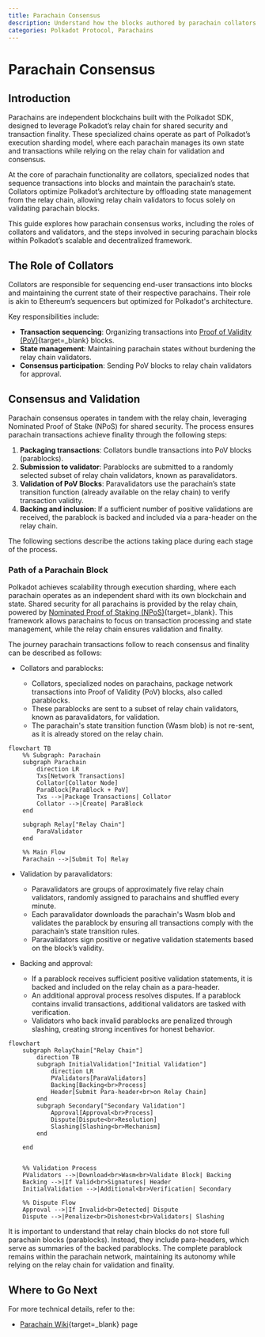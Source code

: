 ```yaml
---
title: Parachain Consensus
description: Understand how the blocks authored by parachain collators are secured by the relay chain validators and how the parachain transactions achieve finality.
categories: Polkadot Protocol, Parachains
--- 
```


# Parachain Consensus

## Introduction

Parachains are independent blockchains built with the Polkadot SDK, designed to leverage Polkadot’s relay chain for shared security and transaction finality. These specialized chains operate as part of Polkadot’s execution sharding model, where each parachain manages its own state and transactions while relying on the relay chain for validation and consensus.

At the core of parachain functionality are collators, specialized nodes that sequence transactions into blocks and maintain the parachain’s state. Collators optimize Polkadot’s architecture by offloading state management from the relay chain, allowing relay chain validators to focus solely on validating parachain blocks.

This guide explores how parachain consensus works, including the roles of collators and validators, and the steps involved in securing parachain blocks within Polkadot’s scalable and decentralized framework.

## The Role of Collators

Collators are responsible for sequencing end-user transactions into blocks and maintaining the current state of their respective parachains. Their role is akin to Ethereum’s sequencers but optimized for Polkadot's architecture.

Key responsibilities include:

- **Transaction sequencing**: Organizing transactions into [Proof of Validity (PoV)](https://wiki.polkadot.com/general/glossary/#proof-of-validity){target=\_blank} blocks.
- **State management**: Maintaining parachain states without burdening the relay chain validators.
- **Consensus participation**: Sending PoV blocks to relay chain validators for approval.

## Consensus and Validation

Parachain consensus operates in tandem with the relay chain, leveraging Nominated Proof of Stake (NPoS) for shared security. The process ensures parachain transactions achieve finality through the following steps:

1. **Packaging transactions**: Collators bundle transactions into PoV blocks (parablocks).
2. **Submission to validator**: Parablocks are submitted to a randomly selected subset of relay chain validators, known as paravalidators.
3. **Validation of PoV Blocks**: Paravalidators use the parachain’s state transition function (already available on the relay chain) to verify transaction validity.
4. **Backing and inclusion**: If a sufficient number of positive validations are received, the parablock is backed and included via a para-header on the relay chain.

The following sections describe the actions taking place during each stage of the process. 

### Path of a Parachain Block

Polkadot achieves scalability through execution sharding, where each parachain operates as an independent shard with its own blockchain and state. Shared security for all parachains is provided by the relay chain, powered by [Nominated Proof of Staking (NPoS)](/reference/glossary/#nominated-proof-of-stake-npos){target=\_blank}. This framework allows parachains to focus on transaction processing and state management, while the relay chain ensures validation and finality.

The journey parachain transactions follow to reach consensus and finality can be described as follows:

- Collators and parablocks:

    - Collators, specialized nodes on parachains, package network transactions into Proof of Validity (PoV) blocks, also called parablocks.
    - These parablocks are sent to a subset of relay chain validators, known as paravalidators, for validation.
    - The parachain's state transition function (Wasm blob) is not re-sent, as it is already stored on the relay chain.

```mermaid
flowchart TB
    %% Subgraph: Parachain
    subgraph Parachain
        direction LR
        Txs[Network Transactions]
        Collator[Collator Node]
        ParaBlock[ParaBlock + PoV]
        Txs -->|Package Transactions| Collator
        Collator -->|Create| ParaBlock
    end

    subgraph Relay["Relay Chain"]
        ParaValidator
    end

    %% Main Flow
    Parachain -->|Submit To| Relay
```

- Validation by paravalidators:

    - Paravalidators are groups of approximately five relay chain validators, randomly assigned to parachains and shuffled every minute.
    - Each paravalidator downloads the parachain's Wasm blob and validates the parablock by ensuring all transactions comply with the parachain’s state transition rules.
    - Paravalidators sign positive or negative validation statements based on the block’s validity.

- Backing and approval:

    - If a parablock receives sufficient positive validation statements, it is backed and included on the relay chain as a para-header.
    - An additional approval process resolves disputes. If a parablock contains invalid transactions, additional validators are tasked with verification.
    - Validators who back invalid parablocks are penalized through slashing, creating strong incentives for honest behavior.

```mermaid
flowchart
    subgraph RelayChain["Relay Chain"]
        direction TB
        subgraph InitialValidation["Initial Validation"]
            direction LR
            PValidators[ParaValidators]
            Backing[Backing<br>Process]
            Header[Submit Para-header<br>on Relay Chain]
        end
        subgraph Secondary["Secondary Validation"]
            Approval[Approval<br>Process]
            Dispute[Dispute<br>Resolution]
            Slashing[Slashing<br>Mechanism]
        end
        
    end


    %% Validation Process
    PValidators -->|Download<br>Wasm<br>Validate Block| Backing
    Backing -->|If Valid<br>Signatures| Header
    InitialValidation -->|Additional<br>Verification| Secondary
    
    %% Dispute Flow
    Approval -->|If Invalid<br>Detected| Dispute
    Dispute -->|Penalize<br>Dishonest<br>Validators| Slashing
```

It is important to understand that relay chain blocks do not store full parachain blocks (parablocks). Instead, they include para-headers, which serve as summaries of the backed parablocks. The complete parablock remains within the parachain network, maintaining its autonomy while relying on the relay chain for validation and finality.

## Where to Go Next

For more technical details, refer to the:

- [Parachain Wiki](https://wiki.polkadot.com/learn/learn-parachains/){target=\_blank} page
